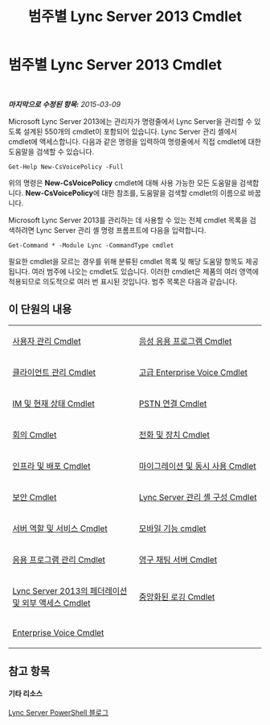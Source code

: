 ﻿---
title: 범주별 Lync Server 2013 Cmdlet
TOCTitle: 범주별 Lync Server 2013 Cmdlet
ms:assetid: 4ce274d7-b0ec-40b8-b85e-9a0613916ffb
ms:mtpsurl: https://technet.microsoft.com/ko-kr/library/Gg398306(v=OCS.15)
ms:contentKeyID: 49303570
ms.date: 08/10/2015
mtps_version: v=OCS.15
ms.translationtype: HT
---

# 범주별 Lync Server 2013 Cmdlet

 

_**마지막으로 수정된 항목:** 2015-03-09_

Microsoft Lync Server 2013에는 관리자가 명령줄에서 Lync Server을 관리할 수 있도록 설계된 550개의 cmdlet이 포함되어 있습니다. Lync Server 관리 셸에서 cmdlet에 액세스합니다. 다음과 같은 명령을 입력하여 명령줄에서 직접 cmdlet에 대한 도움말을 검색할 수 있습니다.

    Get-Help New-CsVoicePolicy -Full

위의 명령은 **New-CsVoicePolicy** cmdlet에 대해 사용 가능한 모든 도움말을 검색합니다. **New-CsVoicePolicy**에 대한 참조를, 도움말을 검색할 cmdlet의 이름으로 바꿉니다.

Microsoft Lync Server 2013를 관리하는 데 사용할 수 있는 전체 cmdlet 목록을 검색하려면 Lync Server 관리 셸 명령 프롬프트에 다음을 입력합니다.

    Get-Command * -Module Lync -CommandType cmdlet

필요한 cmdlet을 모르는 경우를 위해 분류된 cmdlet 목록 및 해당 도움말 항목도 제공됩니다. 여러 범주에 나오는 cmdlet도 있습니다. 이러한 cmdlet은 제품의 여러 영역에 적용되므로 의도적으로 여러 번 표시된 것입니다. 범주 목록은 다음과 같습니다.

## 이 단원의 내용


<table>
<colgroup>
<col style="width: 50%" />
<col style="width: 50%" />
</colgroup>
<tbody>
<tr class="odd">
<td><p><a href="lync-server-2013-user-management-cmdlets.md">사용자 관리 Cmdlet</a></p></td>
<td><p><a href="lync-server-2013-voice-application-cmdlets.md">음성 응용 프로그램 Cmdlet</a></p></td>
</tr>
<tr class="even">
<td><p><a href="lync-server-2013-client-management-cmdlets.md">클라이언트 관리 Cmdlet</a></p></td>
<td><p><a href="lync-server-2013-advanced-enterprise-voice-cmdlets.md">고급 Enterprise Voice Cmdlet</a></p></td>
</tr>
<tr class="odd">
<td><p><a href="lync-server-2013-im-and-presence-cmdlets.md">IM 및 현재 상태 Cmdlet</a></p></td>
<td><p><a href="lync-server-2013-pstn-connectivity-cmdlets.md">PSTN 연결 Cmdlet</a></p></td>
</tr>
<tr class="even">
<td><p><a href="lync-server-2013-conferencing-cmdlets.md">회의 Cmdlet</a></p></td>
<td><p><a href="lync-server-2013-phones-and-devices-cmdlets.md">전화 및 장치 Cmdlet</a></p></td>
</tr>
<tr class="odd">
<td><p><a href="lync-server-2013-infrastructure-and-deployment-cmdlets.md">인프라 및 배포 Cmdlet</a></p></td>
<td><p><a href="lync-server-2013-migration-and-coexistence-cmdlets.md">마이그레이션 및 동시 사용 Cmdlet</a></p></td>
</tr>
<tr class="even">
<td><p><a href="lync-server-2013-security-cmdlets.md">보안 Cmdlet</a></p></td>
<td><p><a href="lync-server-2013-lync-server-management-shell-configuration-cmdlets.md">Lync Server 관리 셸 구성 Cmdlet</a></p></td>
</tr>
<tr class="odd">
<td><p><a href="lync-server-2013-server-roles-and-services-cmdlets.md">서버 역할 및 서비스 Cmdlet</a></p></td>
<td><p><a href="lync-server-2013-mobility-cmdlets.md">모바일 기능 cmdlet</a></p></td>
</tr>
<tr class="even">
<td><p><a href="lync-server-2013-application-management-cmdlets.md">응용 프로그램 관리 Cmdlet</a></p></td>
<td><p><a href="lync-server-2013-persistent-chat-server-cmdlets.md">영구 채팅 서버 Cmdlet</a></p></td>
</tr>
<tr class="odd">
<td><p><a href="https://docs.microsoft.com/en-us/powershell/module/skype/">Lync Server 2013의 페더레이션 및 외부 액세스 Cmdlet</a></p></td>
<td><p><a href="lync-server-2013-centralized-logging-cmdlets.md">중앙화된 로깅 Cmdlet</a></p></td>
</tr>
<tr class="even">
<td><p><a href="lync-server-2013-enterprise-voice-cmdlets.md">Enterprise Voice Cmdlet</a></p></td>
<td><p></p></td>
</tr>
</tbody>
</table>


## 참고 항목

#### 기타 리소스

[Lync Server PowerShell 블로그](http://go.microsoft.com/fwlink/?linkid=203150%26clcid=0x412)

